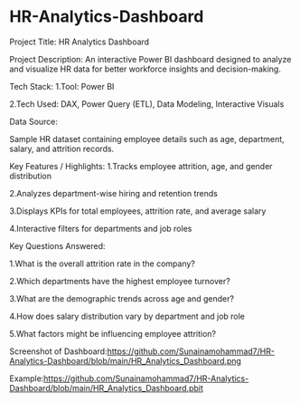 # HR-Analytics-Dashboard

Project Title:
HR Analytics Dashboard

Project Description:
An interactive Power BI dashboard designed to analyze and visualize HR data for better workforce insights and decision-making.

Tech Stack:
1.Tool: Power BI

2.Tech Used: DAX, Power Query (ETL), Data Modeling, Interactive Visuals

Data Source:

Sample HR dataset containing employee details such as age, department, salary, and attrition records.

Key Features / Highlights:
1.Tracks employee attrition, age, and gender distribution

2.Analyzes department-wise hiring and retention trends

3.Displays KPIs for total employees, attrition rate, and average salary

4.Interactive filters for departments and job roles

Key Questions Answered:

1.What is the overall attrition rate in the company?

2.Which departments have the highest employee turnover?

3.What are the demographic trends across age and gender?

4.How does salary distribution vary by department and job role

5.What factors might be influencing employee attrition?

Screenshot of Dashboard:https://github.com/Sunainamohammad7/HR-Analytics-Dashboard/blob/main/HR_Analytics_Dashboard.png

Example:https://github.com/Sunainamohammad7/HR-Analytics-Dashboard/blob/main/HR_Analytics_Dashboard.pbit
